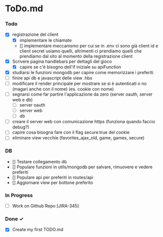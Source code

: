 # ToDo.md

### Todo

- [x] registrazione del client
  - [x] implementare le chiamate
  - [] implementare meccanismo per cui se in .env ci sono già client id e client secret usiamo quelli, altrimenti ci prendiamo quelli che prendiamo dal sito al momento della registrazione client
- [x] Scrivere pagina handlebars per dettagli del gioco  
  - [x] capire se c'è bisogno dell'if iniziale su apiFunction
- [x] studiarsi le funzioni mongodb per capire come memorizzare i preferiti
- [ ] finire api db e javascript delle view .hbs
- [ ] modificare il render principale per mostrare se si è autenticati o no (magari anche con il nome) (es. cookie con nome)
- [ ] segnarsi come far partire l'applicazione da zero (server oauth, server web e db)
  - [ ] server oauth
  - [ ] server web
  - [ ] db
- [ ] creare il server web con comunicazione https (funziona quando faccio debug?)
- [ ] capire cosa bisogna fare con il flag secure:true del cookie
- [ ] eliminare view vecchie (favorites_ajax_old, game, games, secure)

### DB

- [] Testare collegamento db
- [] Populare funzioni in utils/mongodb per salvare, rimuovere e vedere preferiti
- [] Populare api per preferiti in routes/api
- [] Aggiornare view per bottone preferito

### In Progress

- [ ] Work on Github Repo [JIRA-345]  

### Done ✓

- [x] Create my first TODO.md  